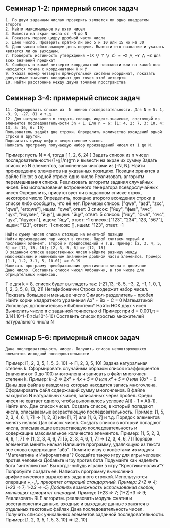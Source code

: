 ## Семинар 1-2: примерный список задач
	1. По двум заданным числам проверить является ли одно квадратом второго 
	2. Найти максимальное из пяти чисел
	3. Вывести на экран числа от -N до N
	4. Показать первую цифру дробной части числа
	5. Дано число. Проверить кратно ли оно 5 и 10 или 15 но не 30
	6. Дано число обозначающее день недели. Вывести его название и указать является ли он выходным.
	7. Проверить истинность утверждения ¬(X ⋁ Y ⋁ Z) = ¬X ⋀ ¬Y ⋀ ¬Z для всех значений предикат
	8. Сообщить в какой четверти координатной плоскости или на какой оси находится точка с координатами Х и У 
	9. Указав номер четверти прямоугольной системы координат, показать допустимые значения координат для точек этой четверти
	10. Найти расстояние между двумя точками пространства
## Семинар 3-4: примерный список задач
	11. Сформировать список из  N членов последовательности. Для N = 5: 1, -3, 9, -27, 81 и т.д.
	12. Для натурального n создать словарь индекс-значение, состоящий из элементов последовательности 3n + 1. Для n = 6: {1: 4, 2: 7, 3: 10, 4: 13, 5: 16, 6: 19}
	Пользователь задаёт две строки. Определить количество вхождений одной строки в другой.
	Подсчитать сумму цифр в вещественном числе.
	Написать программу получающую набор произведений чисел от 1 до N.
Пример: пусть N = 4, тогда
[ 1, 2, 6, 24 ]
	Задать список из n чисел последовательности (1+〖1/n)〗^n и вывести на экран их сумму
	Задать список из N элементов, заполненных числами из [-N, N]. Найти произведение элементов на указанных позициях. Позиции хранятся в файле file.txt в одной строке одно число
	Реализовать алгоритм перемешивания списка. 
	Реализовать алгоритм задания случайных чисел. Без использования встроенного генератора псевдослучайных чисел
	Определить, присутствует ли в заданном списке строк, некоторое число 
	Определить, позицию второго вхождения строки в списке либо сообщить, что её нет.
Примеры
список: ["qwe", "asd", "zxc", "qwe", "ertqwe"], ищем: "qwe", ответ: 3
список: ["йцу", "фыв", "ячс", "цук", "йцукен", "йцу"], ищем: "йцу", ответ: 5
список: ["йцу", "фыв", "ячс", "цук", "йцукен"], ищем: "йцу", ответ: -1
список: ["123", "234", 123, "567"], ищем: "123", ответ: -1
список: [], ищем: "123", ответ: -1

	Найти сумму чисел списка стоящих на нечетной позиции
	Найти произведение пар чисел в списке. Парой считаем первый и последний элемент, второй и предпоследний и т.д. Пример: [2, 3, 4, 5, 6] => [12, 15, 16]; [2, 3, 5, 6] => [12, 15] 
	В заданном списке вещественных чисел найдите разницу между максимальным и минимальным значением дробной части элементов. Пример: [1.1, 1.2, 3.1, 5, 10.01] => 0.19
	Написать программу преобразования десятичного числа в двоичное
	Дано число. Составить список чисел Фибоначчи, в том числе для отрицательных индексов. 
 Т е для k = 8, список будет выглядеть так: [-21 ,13, -8, 5, −3,  2, −1,  1, 0, 1, 1, 2, 3, 5, 8, 13, 21] Негафибоначчи
	Строка содержит набор чисел. Показать большее и меньшее число
Символ-разделитель - пробел
	Найти корни квадратного уравнения Ax² + Bx + C = 0
	Математикой
	Используя дополнительные библиотеки*
	Найти НОК двух чисел
	Вычислить число π c заданной точностью d
	Пример: при d = 0.001,π = 3.141.10^(-1)≤d≤10^(-10)
	Составить список простых множителей натурального числа N
## Семинар 5-6: примерный список задач
	Дана последовательность чисел. Получить список неповторяющихся элементов исходной последовательности
Пример: [1, 2, 3, 5, 1, 5, 3, 10] => [1, 2, 3, 5, 10]
	Задана натуральная степень k. Сформировать случайным образом список коэффициентов (значения от 0 до 100) многочлена и записать в файл многочлен степени k. *Пример: k=2 => 2*x² + 4*x + 5 = 0 или x² + 5 = 0 или 10*x² = 0
	Даны два файла в каждом из которых находится запись многочлена. Сформировать файл содержащий сумму многочленов.
	В файле находится N натуральных чисел, записанных через пробел. Среди чисел не хватает одного, чтобы выполнялось условие A[i] - 1 = A[i-1]. Найти его.
	Дан список чисел. Создать список, в который попадают числа, описываемые возрастающую последовательность. Пример: [1, 5, 2, 3, 4, 6, 1, 7] => [1, 2, 3] или [1, 7] или [1, 6, 7] и т.д. Порядок элементов менять нельзя
	Дан список чисел. Создать список в который попадают числа, описывающие возрастающую последовательность и содержащие максимальное количество элементов. 
Пример: [1, 5, 2, 3, 4, 6, 1, 7] => [1, 2, 3, 4, 6, 7]
   [5, 2, 3, 4, 6, 1, 7] => [2, 3, 4, 6, 7]
 Порядок элементов менять нельзя
	Напишите программу, удаляющую из текста все слова содержащие "абв".
	Помните игру с конфетами из модуля "Математика и Информатика"? Создайте такую игру для игры человек против человека
	Добавьте игру против бота
	Подумайте как наделить бота "интеллектом" 
	Вы когда-нибудь играли в игру "Крестики-нолики"? Попробуйте создать её.
	Написать программу вычисления арифметического выражения заданного строкой. Используются операции +,-,/,*. приоритет операций стандартный. Пример: 2+2 => 4; 1+2*3 => 7; 1-2*3 => -5; 
	Добавить возможность использования скобок, меняющих приоритет операций. Пример: 1+2*3 => 7; (1+2)*3 => 9;
	Реализовать RLE алгоритм. реализовать модуль сжатия и восстановления данных.
	входные и выходные данные хранятся в отдельных текстовых файлах
	Дана последовательность чисел. Получить список уникальных элементов заданной последовательности.
Пример: [1, 2, 3, 5, 1, 5, 3, 10] => [2, 10]

